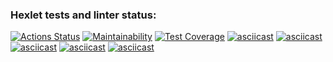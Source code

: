 ### Hexlet tests and linter status:
[![Actions Status](https://github.com/pooogh/frontend-project-44/workflows/hexlet-check/badge.svg)](https://github.com/pooogh/frontend-project-44/actions)
[![Maintainability](https://api.codeclimate.com/v1/badges/41871d039b87a93abdbc/maintainability)](https://codeclimate.com/github/pooogh/frontend-project-44/maintainability)
[![Test Coverage](https://api.codeclimate.com/v1/badges/41871d039b87a93abdbc/test_coverage)](https://codeclimate.com/github/pooogh/frontend-project-44/test_coverage)
[![asciicast](https://asciinema.org/a/605516.svg)](https://asciinema.org/a/605516)
[![asciicast](https://asciinema.org/a/605518.svg)](https://asciinema.org/a/605518)
[![asciicast](https://asciinema.org/a/605559.svg)](https://asciinema.org/a/605559)
[![asciicast](https://asciinema.org/a/605563.svg)](https://asciinema.org/a/605563)
[![asciicast](https://asciinema.org/a/605571.svg)](https://asciinema.org/a/605571)

